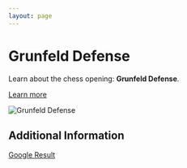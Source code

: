 ```yaml
---
layout: page
---
```

# Grunfeld Defense

Learn about the chess opening: **Grunfeld Defense**.

[Learn more](https://www.thechesswebsite.com/grunfeld-defense/)

![Grunfeld Defense](https://www.thechesswebsite.com/wp-content/uploads/2012/07/grunfeld.jpg)

## Additional Information

[Google Result](/search?num=3)
